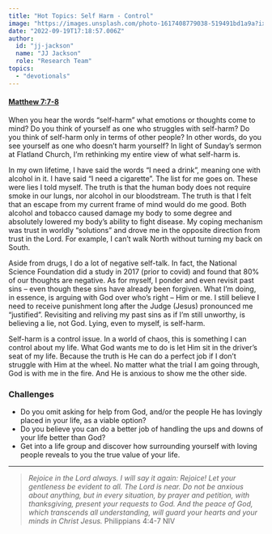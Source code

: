 ```yaml
---
title: "Hot Topics: Self Harm - Control"
image: "https://images.unsplash.com/photo-1617408779038-519491bd1a9a?ixlib=rb-1.2.1&ixid=MnwxMjA3fDB8MHxwaG90by1wYWdlfHx8fGVufDB8fHx8&auto=format&fit=crop&w=1502&q=80"
date: "2022-09-19T17:18:57.006Z"
author:
  id: "jj-jackson"
  name: "JJ Jackson"
  role: "Research Team"
topics:
  - "devotionals"
---
```

#### [Matthew 7:7-8][1]
 
When you hear the words “self-harm” what emotions or thoughts come to mind? Do you think of yourself as one who struggles with self-harm? Do you think of self-harm only in terms of other people? In other words, do you see yourself as one who doesn’t harm yourself? In light of Sunday’s sermon at Flatland Church, I’m rethinking my entire view of what self-harm is.

In my own lifetime, I have said the words “I need a drink”, meaning one with alcohol in it. I have said “I need a cigarette”. The list for me goes on. These were lies I told myself. The truth is that the human body does not require smoke in our lungs, nor alcohol in our bloodstream. The truth is that I felt that an escape from my current frame of mind would do me good. Both alcohol and tobacco caused damage my body to some degree and absolutely lowered my body’s ability to fight disease. My coping mechanism was trust in worldly “solutions” and drove me in the opposite direction from trust in the Lord. For example, I can’t walk North without turning my back on South.

Aside from drugs, I do a lot of negative self-talk. In fact, the National Science Foundation did a study in 2017 (prior to covid) and found that 80% of our thoughts are negative. As for myself, I ponder and even revisit past sins – even though these sins have already been forgiven. What I’m doing, in essence, is arguing with God over who’s right – Him or me. I still believe I need to receive punishment long after the Judge (Jesus) pronounced me “justified”. Revisiting and reliving my past sins as if I’m still unworthy, is believing a lie, not God. Lying, even to myself, is self-harm.

Self-harm is a control issue. In a world of chaos, this is something I can control about my life. What God wants me to do is let Him sit in the driver’s seat of my life. Because the truth is He can do a perfect job if I don’t struggle with Him at the wheel. No matter what the trial I am going through, God is with me in the fire. And He is anxious to show me the other side.

### Challenges
- Do you omit asking for help from God, and/or the people He has lovingly placed in your life, as a viable option?
- Do you believe you can do a better job of handling the ups and downs of your life better than God?
- Get into a life group and discover how surrounding yourself with loving people reveals to you the true value of your life.

----

> _Rejoice in the Lord always. I will say it again: Rejoice! Let your gentleness be evident to all. The Lord is near. Do not be anxious about anything, but in every situation, by prayer and petition, with thanksgiving, present your requests to God. And the peace of God, which transcends all understanding, will guard your hearts and your minds in Christ Jesus._ Philippians 4:4-7 NIV

[1]: https://www.biblegateway.com/passage/?search=Matthew+7%3A7-8&version=NIV
